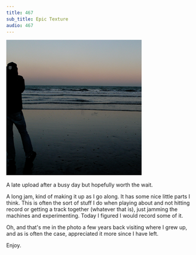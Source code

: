 ```yaml
---
title: 467
sub_title: Epic Texture
audio: 467
---
```


![Image](/assets/img/snd467.png)

A late upload after a busy day but hopefully worth the wait.

A long jam, kind of making it up as I go along. It has some nice little parts I think. 
This is often the sort of stuff I do when playing about and not hitting record or getting a track together (whatever that is), just jamming the machines and experimenting. Today I figured I would record some of it.

Oh, and that's me in the photo a few years back visiting where I grew up, and as is often the case, appreciated it more since I have left.

Enjoy.